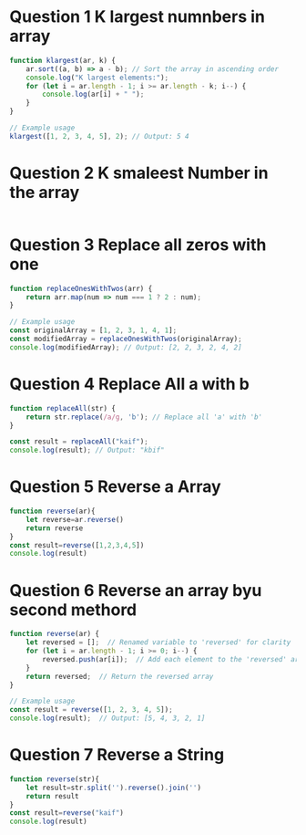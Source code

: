 # Question 1 K largest numnbers in array 
```jsx
function klargest(ar, k) {
    ar.sort((a, b) => a - b); // Sort the array in ascending order
    console.log("K largest elements:");
    for (let i = ar.length - 1; i >= ar.length - k; i--) {
        console.log(ar[i] + " ");
    }
}

// Example usage
klargest([1, 2, 3, 4, 5], 2); // Output: 5 4

```
# Question 2 K smaleest Number in the array 
```jsx


```
# Question 3 Replace all zeros with one 
```jsx
function replaceOnesWithTwos(arr) {
    return arr.map(num => num === 1 ? 2 : num);
}

// Example usage
const originalArray = [1, 2, 3, 1, 4, 1];
const modifiedArray = replaceOnesWithTwos(originalArray);
console.log(modifiedArray); // Output: [2, 2, 3, 2, 4, 2]


```
# Question 4 Replace All a with b 
```jsx
function replaceAll(str) {
    return str.replace(/a/g, 'b'); // Replace all 'a' with 'b'
}

const result = replaceAll("kaif");
console.log(result); // Output: "kbif"

```
# Question 5 Reverse a Array 
```jsx
function reverse(ar){
    let reverse=ar.reverse()
    return reverse
}
const result=reverse([1,2,3,4,5])
console.log(result)
```
# Question 6 Reverse an array byu second methord 
```jsx
function reverse(ar) {
    let reversed = [];  // Renamed variable to 'reversed' for clarity
    for (let i = ar.length - 1; i >= 0; i--) {
        reversed.push(ar[i]);  // Add each element to the 'reversed' array
    }
    return reversed;  // Return the reversed array
}

// Example usage
const result = reverse([1, 2, 3, 4, 5]);
console.log(result);  // Output: [5, 4, 3, 2, 1]

```
# Question 7 Reverse a String 
```jsx
function reverse(str){
    let result=str.split('').reverse().join('')
    return result
}
const result=reverse("kaif")
console.log(result)

```

